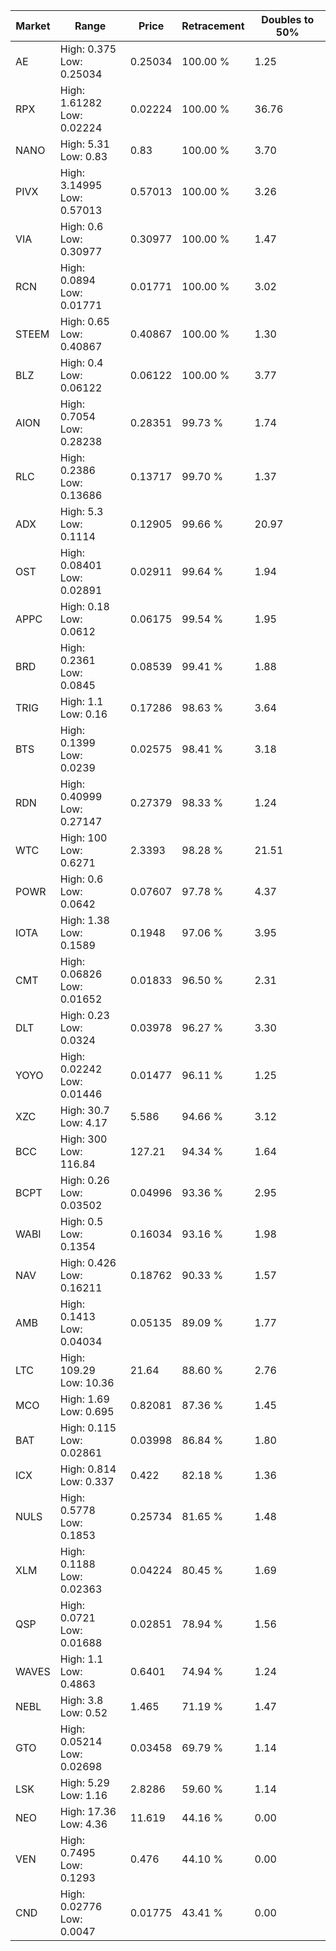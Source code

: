 | Market | Range | Price| Retracement | Doubles to 50% |
| --- | --- | --- | --- | --- |
| AE | High: 0.375<br />Low: 0.25034 | 0.25034 | 100.00 % | 1.25 |
| RPX | High: 1.61282<br />Low: 0.02224 | 0.02224 | 100.00 % | 36.76 |
| NANO | High: 5.31<br />Low: 0.83 | 0.83 | 100.00 % | 3.70 |
| PIVX | High: 3.14995<br />Low: 0.57013 | 0.57013 | 100.00 % | 3.26 |
| VIA | High: 0.6<br />Low: 0.30977 | 0.30977 | 100.00 % | 1.47 |
| RCN | High: 0.0894<br />Low: 0.01771 | 0.01771 | 100.00 % | 3.02 |
| STEEM | High: 0.65<br />Low: 0.40867 | 0.40867 | 100.00 % | 1.30 |
| BLZ | High: 0.4<br />Low: 0.06122 | 0.06122 | 100.00 % | 3.77 |
| AION | High: 0.7054<br />Low: 0.28238 | 0.28351 | 99.73 % | 1.74 |
| RLC | High: 0.2386<br />Low: 0.13686 | 0.13717 | 99.70 % | 1.37 |
| ADX | High: 5.3<br />Low: 0.1114 | 0.12905 | 99.66 % | 20.97 |
| OST | High: 0.08401<br />Low: 0.02891 | 0.02911 | 99.64 % | 1.94 |
| APPC | High: 0.18<br />Low: 0.0612 | 0.06175 | 99.54 % | 1.95 |
| BRD | High: 0.2361<br />Low: 0.0845 | 0.08539 | 99.41 % | 1.88 |
| TRIG | High: 1.1<br />Low: 0.16 | 0.17286 | 98.63 % | 3.64 |
| BTS | High: 0.1399<br />Low: 0.0239 | 0.02575 | 98.41 % | 3.18 |
| RDN | High: 0.40999<br />Low: 0.27147 | 0.27379 | 98.33 % | 1.24 |
| WTC | High: 100<br />Low: 0.6271 | 2.3393 | 98.28 % | 21.51 |
| POWR | High: 0.6<br />Low: 0.0642 | 0.07607 | 97.78 % | 4.37 |
| IOTA | High: 1.38<br />Low: 0.1589 | 0.1948 | 97.06 % | 3.95 |
| CMT | High: 0.06826<br />Low: 0.01652 | 0.01833 | 96.50 % | 2.31 |
| DLT | High: 0.23<br />Low: 0.0324 | 0.03978 | 96.27 % | 3.30 |
| YOYO | High: 0.02242<br />Low: 0.01446 | 0.01477 | 96.11 % | 1.25 |
| XZC | High: 30.7<br />Low: 4.17 | 5.586 | 94.66 % | 3.12 |
| BCC | High: 300<br />Low: 116.84 | 127.21 | 94.34 % | 1.64 |
| BCPT | High: 0.26<br />Low: 0.03502 | 0.04996 | 93.36 % | 2.95 |
| WABI | High: 0.5<br />Low: 0.1354 | 0.16034 | 93.16 % | 1.98 |
| NAV | High: 0.426<br />Low: 0.16211 | 0.18762 | 90.33 % | 1.57 |
| AMB | High: 0.1413<br />Low: 0.04034 | 0.05135 | 89.09 % | 1.77 |
| LTC | High: 109.29<br />Low: 10.36 | 21.64 | 88.60 % | 2.76 |
| MCO | High: 1.69<br />Low: 0.695 | 0.82081 | 87.36 % | 1.45 |
| BAT | High: 0.115<br />Low: 0.02861 | 0.03998 | 86.84 % | 1.80 |
| ICX | High: 0.814<br />Low: 0.337 | 0.422 | 82.18 % | 1.36 |
| NULS | High: 0.5778<br />Low: 0.1853 | 0.25734 | 81.65 % | 1.48 |
| XLM | High: 0.1188<br />Low: 0.02363 | 0.04224 | 80.45 % | 1.69 |
| QSP | High: 0.0721<br />Low: 0.01688 | 0.02851 | 78.94 % | 1.56 |
| WAVES | High: 1.1<br />Low: 0.4863 | 0.6401 | 74.94 % | 1.24 |
| NEBL | High: 3.8<br />Low: 0.52 | 1.465 | 71.19 % | 1.47 |
| GTO | High: 0.05214<br />Low: 0.02698 | 0.03458 | 69.79 % | 1.14 |
| LSK | High: 5.29<br />Low: 1.16 | 2.8286 | 59.60 % | 1.14 |
| NEO | High: 17.36<br />Low: 4.36 | 11.619 | 44.16 % | 0.00 |
| VEN | High: 0.7495<br />Low: 0.1293 | 0.476 | 44.10 % | 0.00 |
| CND | High: 0.02776<br />Low: 0.0047 | 0.01775 | 43.41 % | 0.00 |

